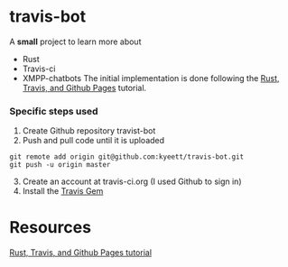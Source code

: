 
# travis-bot
A **small** project to learn more about
* Rust
* Travis-ci
* XMPP-chatbots
The initial implementation is done following the [Rust, Travis, and Github Pages][rust-travis-github-pages] tutorial.


### Specific steps used

1. Create Github repository travist-bot
2. Push and pull code until it is uploaded
```
git remote add origin git@github.com:kyeett/travis-bot.git
git push -u origin master
```
3. Create an account at travis-ci.org (I used Github to sign in)
4. Install the [Travis Gem](https://github.com/travis-ci/travis.rb#installation)

##


# Resources
[Rust, Travis, and Github Pages tutorial][rust-travis-github-pages]




[rust-travis-github-pages]: https://hoverbear.org/2015/03/07/rust-travis-github-pages/ 
